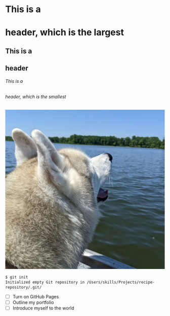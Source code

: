 # This is a <h1> header, which is the largest
## This is a <h2> header
###### This is a <h6> header, which is the smallest
![Image of my dog BooBear on a boat](https://github.com/darrwolf21/darrwolf21/blob/main/290545149_5647483915262952_4834713437992619818_n.jpg)
```
$ git init
Initialized empty Git repository in /Users/skills/Projects/recipe-repository/.git/
```
- [ ] Turn on GitHub Pages
- [ ] Outline my portfolio
- [ ] Introduce myself to the world
